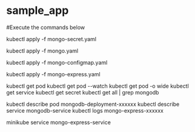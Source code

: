 # sample_app
#Execute the commands below

kubectl apply -f mongo-secret.yaml

kubectl apply -f mongo.yaml

kubectl apply -f mongo-configmap.yaml 

kubectl apply -f mongo-express.yaml


kubectl get pod
kubectl get pod --watch
kubectl get pod -o wide
kubectl get service
kubectl get secret
kubectl get all | grep mongodb


kubectl describe pod mongodb-deployment-xxxxxx
kubectl describe service mongodb-service
kubectl logs mongo-express-xxxxxx

minikube service mongo-express-service
